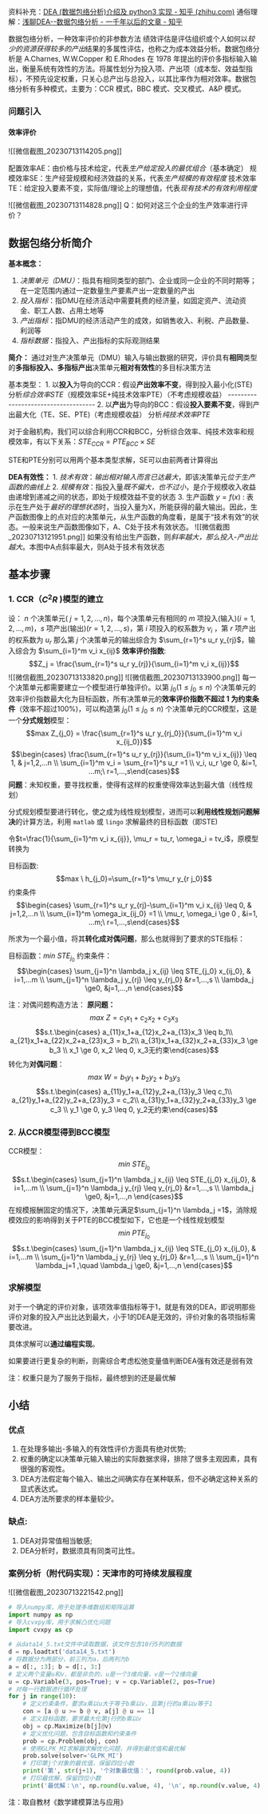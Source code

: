 资料补充：[DEA (数据包络分析)介绍及 python3 实现 - 知乎 (zhihu.com)](https://zhuanlan.zhihu.com/p/60853027)
通俗理解：[浅聊DEA--数据包络分析 - 一千年以后的文章 - 知乎](https://zhuanlan.zhihu.com/p/133694193)

数据包络分析，一种效率评价的非参数方法
绩效评估是评估组织或个人如何以*较少的资源获得较多的产出*结果的多属性评估，也称之为成本效益分析。数据包络分析是 A.Charnes, W.W.Copper 和 E.Rhodes 在 1978 年提出的评价多指标输入输出，衡量系统有效性的方法。将属性划分为投入项、产出项（成本型、效益型指标），不预先设定权重，只关心总产出与总投入，以其比率作为相对效率。数据包络分析有多种模式，主要为：CCR 模式，BBC 模式、交叉模式、A&P 模式。

### 问题引入
#### 效率评价
![[微信截图_20230713114205.png]]

配置效率AE：由价格与技术给定，代表*生产给定投入的最优组合*（基本确定）
规模效率SE：生产经营规模和经济效益的关系，代表*生产规模的有效程度*
技术效率TE：给定投入要素不变，实际值/理论上的理想值，代表*现有技术的有效利用程度*

![[微信截图_20230713114828.png]]
Q：如何对这三个企业的生产效率进行评价？

## 数据包络分析简介

**基本概念：**
1. *决策单元（DMU）*：指具有相同类型的部门、企业或同一企业的不同时期等；在一定范围内通过一定数量生产要素产出一定数量的产出
2. *投入指标*：指DMU在经济活动中需要耗费的经济量，如固定资产、流动资金、职工人数、占用土地等
3. *产出指标*：指DMU的经济活动产生的成效，如销售收入、利税、产品数量、利润等
4. *指标数据*：指投入、产出指标的实际观测结果

**简介：**
通过对生产决策单元（DMU）输入与输出数据的研究，评价具有**相同**类型的**多指标投入、多指标产出**决策单元**相对有效性**的多目标决策方法

基本类型：
	1. 以**投入**为导向的CCR：假设**产出效率不变**，得到投入最小化(STE)
	    分析*综合效率STE*（规模效率SE+纯技术效率PTE）（不考虑规模收益）
	       ------------------------------------
	2. 以**产出**为导向的BCC：假设**投入要素不变**，得到产出最大化（TE、SE、PTE)（考虑规模收益）
	    分析*纯技术效率PTE*

对于金融机构，我们可以综合利用CCR和BCC，分析综合效率、纯技术效率和规模效率，有以下关系：$STE_{CCR} = PTE_{BCC} \times SE$

STE和PTE分别可以用两个基本类型求解，SE可以由前两者计算得出

**DEA有效性：**
	1. *技术有效*：*输出相对输入而言已达最大*，即该决策单元*位于生产函数的曲线上*
	2. *规模有效*：指投入量*既不偏大，也不过小*，是介于规模收入收益由递增到递减之间的状态，即处于规模效益不变的状态
	3. 生产函数 $y=f(x)$ : 表示在生产处于*最好的理想状态*时，当投入量为X，所能获得的最大输出。因此，生产函数图像上的点对应的决策单元，从生产函数的角度看，是属于“技术有效”的状态。一般来说生产函数图像如下，A、C处于技术有效状态。
	 ![[微信截图_20230713121951.png]]
	如果没有给出生产函数，则*斜率越大，那么投入-产出比越大*。本图中A点斜率最大，则A处于技术有效状态

## 基本步骤
### 1. CCR（$C^2R$ )模型的建立
设：
	$n$ 个决策单元( $j = 1, 2, ..., n$)，每个决策单元有相同的 $m$ 项投入(输入)($i =1, 2, ..., m$)，$s$ 项产出(输出)($r = 1,2,...,s$)，第 $i$ 项投入的权系数为 $v_i$ ，第 $r$ 项产出的权系数为 $u_r$ 
	那么第 $j$ 个决策单元的输出综合为 $\sum_{r=1}^s u_r y_{rj}$，输入综合为 $\sum_{i=1}^m v_i x_{ij}$
	**效率评价指数**: $$Z_j = \frac{\sum_{r=1}^s u_r y_{rj}}{\sum_{i=1}^m v_i x_{ij}}$$
	![[微信截图_20230713133820.png]]
	![[微信截图_20230713133900.png]]
每一个决策单元都需要建立一个模型进行单独评价。以第 $j_0(1 \leq j_0 \leq n)$ 个决策单元的效率评价指数最大化为目标函数，所有决策单元的**效率评价指数不超过 $1$ 为约束条件**（效率不超过$100$%)，可以构造第 $j_0(1 \leq j_0 \leq n)$ 个决策单元的CCR模型，这是一个**分式规划**模型：
$$max Z_{j_0} = \frac{\sum_{r=1}^s u_r y_{rj_0}}{\sum_{i=1}^m v_i x_{ij_0}}$$
$$\begin{cases} \frac{\sum_{r=1}^s u_r y_{rj}}{\sum_{i=1}^m v_i x_{ij}} \leq 1, & j=1,2,...n \\ \sum_{i=1}^m v_i = \sum_{r=1}^s u_r =1 \\ v_i, u_r \ge 0, &i=1, ...m;\ r=1,...,s\end{cases}$$
**问题**：未知权重，要寻找权重，使得有这样的权重使得效率达到最大值（线性规划）

分式规划模型要进行转化，使之成为线性规划模型，进而可以**利用线性规划问题解决**的计算方法，利用 `matlab` 或 `lingo` 求解最终的目标函数（即STE)

令$t=\frac{1}{\sum_{i=1}^m v_i x_{ij}}, \mu_r = tu_r, \omega_i = tv_i$，原模型转换为

目标函数:
 $$max \  h_{j_0}=\sum_{r=1}^s \mu_r y_{r j_0}$$
约束条件
$$\begin{cases} \sum_{r=1}^s u_r y_{rj}-\sum_{i=1}^m v_i x_{ij} \leq 0, & j=1,2,...n \\ \sum_{i=1}^m \omega_ix_{ij_0} =1 \\ \mu_r, \omega_i \ge 0 , &i=1, ...m;\ r=1,...,s\end{cases}$$

所求为一个最小值，将其**转化成对偶问题**，那么也就得到了要求的STE指标：

目标函数：$min \ STE_{j_0}$
约束条件：
$$\begin{cases} \sum_{j=1}^n \lambda_j x_{ij} \leq STE_{j_0} x_{ij_0}, & i=1,...m \\ \sum_{j=1}^n \lambda_j y_{rj} \leq y_{rj_0} &r=1,...,s \\ \lambda_j \ge0, &j=1,...,n \end{cases}$$

注：对偶问题构造方法：
**原问题：**
$$ max\ Z=c_1 x_1+c_2x_2+ c_3x_3$$
$$s.t.\begin{cases} a_{11}x_1+a_{12}x_2+a_{13}x_3 \leq b_1\\ a_{21}x_1+a_{22}x_2+a_{23}x_3 = b_2\\ a_{31}x_1+a_{32}x_2+a_{33}x_3 \ge b_3 \\ x_1 \ge 0, x_2 \leq 0, x_3无约束\end{cases}$$
转化为**对偶问题**：
$$ max\ W=b_1 y_1+b_2y_2+ b_3y_3$$
$$s.t.\begin{cases} a_{11}y_1+a_{12}y_2+a_{13}y_3 \leq c_1\\ a_{21}y_1+a_{22}y_2+a_{23}y_3 = c_2\\ a_{31}y_1+a_{32}y_2+a_{33}y_3 \ge c_3 \\ y_1 \ge 0, y_3 \leq 0, y_2无约束\end{cases}$$

### 2. 从CCR模型得到BCC模型
CCR模型：
$$min \ STE_{j_0}$$
$$s.t.\begin{cases} \sum_{j=1}^n \lambda_j x_{ij} \leq STE_{j_0} x_{ij_0}, & i=1,...m \\ \sum_{j=1}^n \lambda_j y_{rj} \leq y_{rj_0} &r=1,...,s \\ \lambda_j \ge0, &j=1,...,n \end{cases}$$
在规模报酬固定的情况下，决策单元满足$\sum_{j=1}^n \lambda_j =1$，消除规模效应的影响得到关于PTE的BCC模型如下，它也是一个线性规划模型
$$min \ PTE_{j_0}$$
$$s.t.\begin{cases} \sum_{j=1}^n \lambda_j x_{ij} \leq STE_{j_0} x_{ij_0}, & i=1,...m \\ \sum_{j=1}^n \lambda_j y_{rj} \leq y_{rj_0} &r=1,...,s \\ \sum_{j=1}^n \lambda_j=1 ,\quad \lambda_j \ge0, &j=1,...,n \end{cases}$$
### 求解模型
对于一个确定的评价对象，该项效率值指标等于1，就是有效的DEA，即说明那些评价对象的投入产出比达到最大，小于1的DEA是无效的，评价对象的各项指标需要改进。

具体求解可以**通过编程实现**。

如果要进行更复杂的判断，则需综合考虑松弛变量值判断DEA强有效还是弱有效

注：权重只是为了服务于指标，最终想到的还是最优解

## 小结
### 优点
1. 在处理多输出-多输入的有效性评价方面具有绝对优势;
2. 权重的确定以决策单元输入输出的实际数据求得，排除了很多主观因素，具有很强的客观性。
3. DEA方法假定每个输入、输出之间确实存在某种联系，但不必确定这种关系的显式表达式。
4. DEA方法所要求的样本量较少。

### 缺点:
1. DEA对异常值相当敏感;
2. DEA分析时，数据须具有同类可比性。

### 案例分析（附代码实现）：天津市的可持续发展程度
![[微信截图_20230713221542.png]]
```python
# 导入numpy库，用于处理多维数组和矩阵运算  
import numpy as np  
# 导入cvxpy库，用于求解凸优化问题  
import cvxpy as cp  
  
# 从data14_5.txt文件中读取数据，该文件包含10行5列的数据  
d = np.loadtxt('data14_5.txt')  
# 将数据分为两部分，前三列为a，后两列为b  
a = d[:, :3]; b = d[:, 3:]  
# 定义两个变量u和v，都是非负的，u是一个3维向量，v是一个2维向量  
u = cp.Variable(3, pos=True); v = cp.Variable(2, pos=True)  
# 对每一行数据进行循环处理  
for j in range(10):  
    # 定义约束条件，要求a乘以u大于等于b乘以v，且第j行的a乘以u等于1  
    con = [a @ u >= b @ v, a[j] @ u == 1]  
    # 定义目标函数，要求最大化第j行的b乘以v  
    obj = cp.Maximize(b[j]@v)  
    # 定义优化问题，包含目标函数和约束条件  
    prob = cp.Problem(obj, con)  
    # 使用GLPK_MI求解器求解优化问题，并得到最优值和最优解  
    prob.solve(solver='GLPK_MI')  
    # 打印第j个对象的最优值，保留四位小数  
    print('第', str(j+1), '个对象最优值：', round(prob.value, 4))  
    # 打印最优解，保留四位小数  
    print('最优解：\n', np.round(u.value, 4), '\n', np.round(v.value, 4))
```
注：取自教材《数学建模算法与应用》
